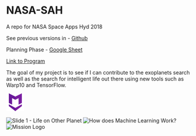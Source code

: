 # NASA-SAH
A repo for NASA Space Apps Hyd 2018

See previous versions in - [Github](https://github.com/Curious-Nikhil/Solar-System-Simulator)

Planning Phase - [Google Sheet](https://docs.google.com/spreadsheets/d/1av-bUT3FLM5menIkNrlxAoaPaswDDt9Zhsl84nCwqQ8/edit#gid=0)

[Link to Program](https://curious-nikhil.github.io/NASA-LOOP/)

The goal of my project is to see if I can contribute to the exoplanets search as well as the search for intelligent life out there using new tools such as Warp10 and TensorFlow.


![alt text](https://github.com/adam-p/markdown-here/raw/master/src/common/images/icon48.png "Slides from PPT")

![](https://preview.ibb.co/kVqs2n/NASA_LOOP_PPT_TEAM_8.png "Slide 1 - Life on Other Planet")
![](https://preview.ibb.co/gFzfoS/NASA_LOOP_PPT_TEAM_8_1.png "How does Machine Learning Work?")
![](https://preview.ibb.co/doVEF7/NASA_LOOP_PPT_TEAM_8_2.png "Mission Logo")
